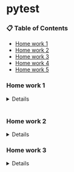 # pytest

### 📋 Table of Contents #

- [Home work 1](#-home-work-1)
- [Home work 2](#-home-work-2)
- [Home work 3](#-home-work-3)
- [Home work 4](#-home-work-4)
- [Home work 5](#-home-work-5)

### Home work 1 

<details>

**Task description**

```bash
  Создать файл simple_math.py и напишите в нем следующий класс:
  
  class SimpleMath:
  # Класс с простыми математическими операциями
  
  def squre(self, x):
    # Возвращает квадрат числа
    return x * x
  
  def cube(self, x):
    # Возвращает куб числа
    return x * x * x
```
**Task**

- Написать unit-тесты для класса SimpleMath.py
- Инструкция: 1) Создать файл test_simple_math.py. 2) Напишите в нем тесты для методов square и cube. 3) Проверьте корректность работы методов для разных значений (например, положительных, отрицательных и нуля)

**Пример ожидаемого поведения**

- Метод square(2) должен возвращать 4.
- Метод cube(-3) должен возвращать -27.
</details>️ 

### Home work 2

<details>

**Task**

Create script which opens Firefox browser, opens any website. Open any oter section on site.
Do a screenshot of that section.

</details>


### Home work 3

<details>

**Task**

Написать автотест с использованием Python и Pytest, который:

Открывает https://itcareerhub.de/ru

Проверяет, что на странице отображаются:
- Логитип ITCareerHub
- Ссылка “Программы”
- Ссылка “Способы оплаты”
- Ссылка “Новости”
- Ссылка “О нас”
- Ссылка “Отзывы” Кнопки переключения языка (ru и de)

Кликнуть по иконке с телефонной трубкой
Проверить что текст “Если вы не дозвонились, заполните форму на сайте. Мы свяжемся с вами” отображается.

</details>